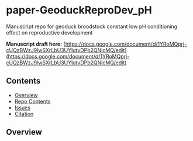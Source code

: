 # paper-GeoduckReproDev_pH
Manuscript repo for geoduck broodstock constant low pH conditioning effect on reproductive development 

**Manuscript draft here:** [https://docs.google.com/document/d/1YRoMQprj-cUQzBWzJ9lwSXrLbU3UYlutvDPb2QNlcMQ/edit](https://docs.google.com/document/d/1YRoMQprj-cUQzBWzJ9lwSXrLbU3UYlutvDPb2QNlcMQ/edit)

## Contents

- [Overview](#overview)
- [Repo Contents](#repo-contents)
- [Issues](https://github.com/shellytrigg/paper-GeoduckReproDev_pH/issues)
- [Citation](#citation)

## Overview